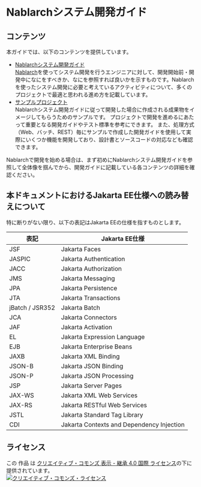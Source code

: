 # Nablarchシステム開発ガイド


## コンテンツ

本ガイドでは、以下のコンテンツを提供しています。

* [Nablarchシステム開発ガイド](./Nablarchシステム開発ガイド)  
  [Nablarch](https://nablarch.github.io/docs/LATEST/doc/)を使ってシステム開発を行うエンジニアに対して、開発開始前・開発中になにをすべきか、なにを参照すれば良いかを示すものです。Nablarchを使ったシステム開発に必要と考えているアクティビティについて、多くのプロジェクトで最適と思われる進め方を記載しています。
* [サンプルプロジェクト](./Sample_Project)  
  Nablarchシステム開発ガイドに従って開発した場合に作成される成果物をイメージしてもらうためのサンプルです。
  プロジェクトで開発を進めるにあたって重要となる開発ガイドやテスト標準を参考にできます。
  また、処理方式（Web、バッチ、REST）毎にサンプルで作成した開発ガイドを使用して実際にいくつか機能を開発しており、設計書とソースコードの対応なども確認できます。

Nablarchで開発を始める場合は、まず初めにNablarchシステム開発ガイドを参照して全体像を掴んでから、開発ガイドに記載している各コンテンツの詳細を確認ください。

## 本ドキュメントにおけるJakarta EE仕様への読み替えについて
																		
特に断りがない限り、以下の表記はJakarta EEの仕様を指すものとします。

| 表記            | Jakarta EE仕様                            |
|-----------------|-------------------------------------------|
| JSF             | Jakarta Faces                             |
| JASPIC          | Jakarta Authentication                    |
| JACC            | Jakarta Authorization                     |
| JMS             | Jakarta Messaging                         |
| JPA             | Jakarta Persistence                       |
| JTA             | Jakarta Transactions                      |
| jBatch / JSR352 | Jakarta Batch                             |
| JCA             | Jakarta Connectors                        |
| JAF             | Jakarta Activation                        |
| EL              | Jakarta Expression Language               |
| EJB             | Jakarta Enterprise Beans                  |
| JAXB            | Jakarta XML Binding                       |
| JSON-B          | Jakarta JSON Binding                      |
| JSON-P          | Jakarta JSON Processing                   |
| JSP             | Jakarta Server Pages                      |
| JAX-WS          | Jakarta XML Web Services                  |
| JAX-RS          | Jakarta RESTful Web Services              |
| JSTL            | Jakarta Standard Tag Library              |
| CDI             | Jakarta Contexts and Dependency Injection |

## ライセンス

この 作品 は <a rel="license" href="http://creativecommons.org/licenses/by-sa/4.0/">クリエイティブ・コモンズ 表示 - 継承 4.0 国際 ライセンス</a>の下に提供されています。
<br />
<a rel="license" href="http://creativecommons.org/licenses/by-sa/4.0/">
  <img alt="クリエイティブ・コモンズ・ライセンス" style="border-width:0" src="https://i.creativecommons.org/l/by-sa/4.0/88x31.png" />
</a>
